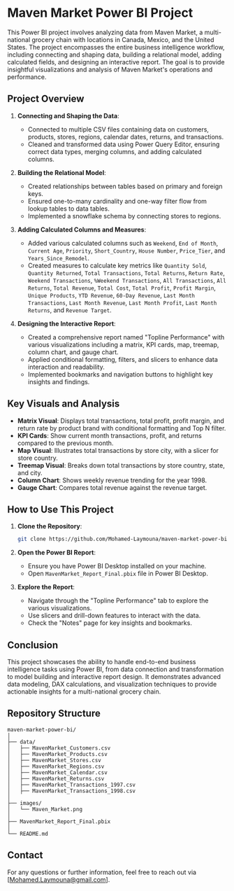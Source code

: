 
# Maven Market Power BI Project

This Power BI project involves analyzing data from Maven Market, a multi-national grocery chain with locations in Canada, Mexico, and the United States. The project encompasses the entire business intelligence workflow, including connecting and shaping data, building a relational model, adding calculated fields, and designing an interactive report. The goal is to provide insightful visualizations and analysis of Maven Market's operations and performance.

## Project Overview

1. **Connecting and Shaping the Data**:
    - Connected to multiple CSV files containing data on customers, products, stores, regions, calendar dates, returns, and transactions.
    - Cleaned and transformed data using Power Query Editor, ensuring correct data types, merging columns, and adding calculated columns.

2. **Building the Relational Model**:
    - Created relationships between tables based on primary and foreign keys.
    - Ensured one-to-many cardinality and one-way filter flow from lookup tables to data tables.
    - Implemented a snowflake schema by connecting stores to regions.

3. **Adding Calculated Columns and Measures**:
    - Added various calculated columns such as `Weekend`, `End of Month`, `Current Age`, `Priority`, `Short_Country`, `House Number`, `Price_Tier`, and `Years_Since_Remodel`.
    - Created measures to calculate key metrics like `Quantity Sold`, `Quantity Returned`, `Total Transactions`, `Total Returns`, `Return Rate`, `Weekend Transactions`, `%Weekend Transactions`, `All Transactions`, `All Returns`, `Total Revenue`, `Total Cost`, `Total Profit`, `Profit Margin`, `Unique Products`, `YTD Revenue`, `60-Day Revenue`, `Last Month Transactions`, `Last Month Revenue`, `Last Month Profit`, `Last Month Returns`, and `Revenue Target`.

4. **Designing the Interactive Report**:
    - Created a comprehensive report named "Topline Performance" with various visualizations including a matrix, KPI cards, map, treemap, column chart, and gauge chart.
    - Applied conditional formatting, filters, and slicers to enhance data interaction and readability.
    - Implemented bookmarks and navigation buttons to highlight key insights and findings.

## Key Visuals and Analysis

- **Matrix Visual**: Displays total transactions, total profit, profit margin, and return rate by product brand with conditional formatting and Top N filter.
- **KPI Cards**: Show current month transactions, profit, and returns compared to the previous month.
- **Map Visual**: Illustrates total transactions by store city, with a slicer for store country.
- **Treemap Visual**: Breaks down total transactions by store country, state, and city.
- **Column Chart**: Shows weekly revenue trending for the year 1998.
- **Gauge Chart**: Compares total revenue against the revenue target.

## How to Use This Project

1. **Clone the Repository**:
    ```bash
    git clone https://github.com/Mohamed-Laymouna/maven-market-power-bi.git
    ```

2. **Open the Power BI Report**:
    - Ensure you have Power BI Desktop installed on your machine.
    - Open `MavenMarket_Report_Final.pbix` file in Power BI Desktop.

3. **Explore the Report**:
    - Navigate through the "Topline Performance" tab to explore the various visualizations.
    - Use slicers and drill-down features to interact with the data.
    - Check the "Notes" page for key insights and bookmarks.

## Conclusion

This project showcases the ability to handle end-to-end business intelligence tasks using Power BI, from data connection and transformation to model building and interactive report design. It demonstrates advanced data modeling, DAX calculations, and visualization techniques to provide actionable insights for a multi-national grocery chain.

## Repository Structure

```
maven-market-power-bi/
│
├── data/
│   ├── MavenMarket_Customers.csv
│   ├── MavenMarket_Products.csv
│   ├── MavenMarket_Stores.csv
│   ├── MavenMarket_Regions.csv
│   ├── MavenMarket_Calendar.csv
│   ├── MavenMarket_Returns.csv
│   ├── MavenMarket_Transactions_1997.csv
│   ├── MavenMarket_Transactions_1998.csv
│
├── images/
│   └── Maven_Market.png
│
├── MavenMarket_Report_Final.pbix
│
└── README.md
```

## Contact

For any questions or further information, feel free to reach out via [Mohamed.Laymouna@gmail.com].
